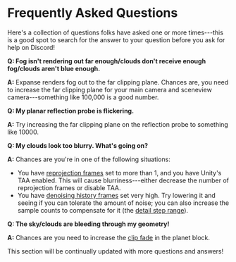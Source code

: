 # Frequently Asked Questions

Here's a collection of questions folks have asked one or more times---this is a good spot to search for the answer to your question before you ask for help on Discord!

**Q: Fog isn't rendering out far enough/clouds don't receive enough fog/clouds aren't blue enough.**

**A:** Expanse renders fog out to the far clipping plane. Chances are, you need to increase the far clipping plane for your main camera and sceneview camera---something like 100,000 is a good number.


**Q: My planar reflection probe is flickering.**

**A:** Try increasing the far clipping plane on the reflection probe to something like 10000. 

**Q: My clouds look too blurry. What's going on?**

**A:** Chances are you're in one of the following situations:

* You have [reprojection frames](/editor/blocks/procedural_cloud_volume_block?id=reprojection-frames) set to more than 1, and you have Unity's TAA enabled. This will cause blurriness---either decrease the number of reprojection frames or disable TAA.
* You have [denoising history frames](/editor/blocks/procedural_cloud_volume_block?id=denoising-history-frames) set very high. Try lowering it and seeing if you can tolerate the amount of noise; you can also increase the sample counts to compensate for it (the [detail step range](/editor/blocks/procedural_cloud_volume_block?id=detail-step-range)).

**Q: The sky/clouds are bleeding through my geometry!**

**A:** Chances are you need to increase the [clip fade](/editor/blocks/planet_block?id=clip-fade) in the planet block.

This section will be continually updated with more questions and answers!